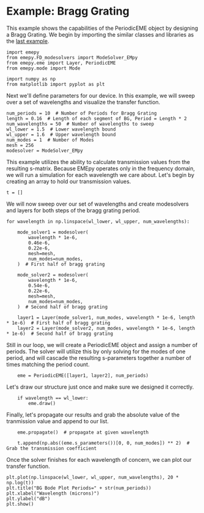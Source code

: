 # Example: Bragg Grating

This example shows the capabilities of the PeriodicEME object by designing a Bragg Grating. We begin by importing the similar classes and libraries as the [last example](index.md).

    import emepy
    from emepy.FD_modesolvers import ModeSolver_EMpy  
    from emepy.eme import Layer, PeriodicEME
    from emepy.mode import Mode

    import numpy as np
    from matplotlib import pyplot as plt

Next we'll define parameters for our device. In this example, we will sweep over a set of wavelengths and visualize the transfer function. 

    num_periods = 10  # Number of Periods for Bragg Grating
    length = 0.16  # Length of each segment of BG, Period = Length * 2
    num_wavelengths = 50  # Number of wavelengths to sweep
    wl_lower = 1.5  # Lower wavelength bound
    wl_upper = 1.6  # Upper wavelength bound
    num_modes = 1  # Number of Modes
    mesh = 256
    modesolver = ModeSolver_EMpy

This example utilizes the ability to calculate transmission values from the resulting s-matrix. Because EMEpy operates only in the frequency domain, we will run a simulation for each wavelength we care about. Let's begin by creating an array to hold our transmission values. 

    t = []  

We will now sweep over our set of wavelengths and create modesolvers and layers for both steps of the bragg grating period. 

    for wavelength in np.linspace(wl_lower, wl_upper, num_wavelengths):

        mode_solver1 = modesolver(
            wavelength * 1e-6,
            0.46e-6,
            0.22e-6,
            mesh=mesh,
            num_modes=num_modes,
        )  # First half of bragg grating

        mode_solver2 = modesolver(
            wavelength * 1e-6,
            0.54e-6,
            0.22e-6,
            mesh=mesh,
            num_modes=num_modes,
        )  # Second half of bragg grating

        layer1 = Layer(mode_solver1, num_modes, wavelength * 1e-6, length * 1e-6)  # First half of bragg grating
        layer2 = Layer(mode_solver2, num_modes, wavelength * 1e-6, length * 1e-6)  # Second half of bragg grating

Still in our loop, we will create a PeriodicEME object and assign a number of periods. The solver will utilize this by only solving for the modes of one period, and will cascade the resulting s-parameters together a number of times matching the period count. 

        eme = PeriodicEME([layer1, layer2], num_periods) 

Let's draw our structure just once and make sure we designed it correctly. 

        if wavelength == wl_lower:
            eme.draw() 

Finally, let's propagate our results and grab the absolute value of the tranmission value and append to our list.

        eme.propagate()  # propagate at given wavelength

        t.append(np.abs((eme.s_parameters())[0, 0, num_modes]) ** 2)  # Grab the transmission coefficient

Once the solver finishes for each wavelength of concern, we can plot our transfer function. 

    plt.plot(np.linspace(wl_lower, wl_upper, num_wavelengths), 20 * np.log(t))
    plt.title("BG Bode Plot Periods=" + str(num_periods))
    plt.xlabel("Wavelength (microns)")
    plt.ylabel("dB")
    plt.show()
